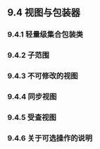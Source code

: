 ## 9.4 视图与包装器  
### 9.4.1 轻量级集合包装类  
### 9.4.2 子范围  
### 9.4.3 不可修改的视图  
### 9.4.4 同步视图  
### 9.4.5 受查视图  
### 9.4.6 关于可选操作的说明 